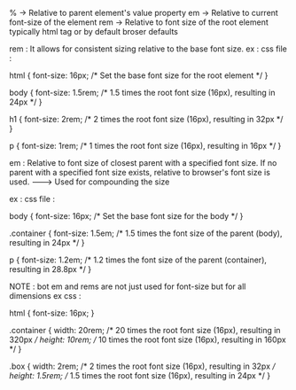 % -> Relative to parent element's value property
em -> Relative to current font-size of the element
rem -> Relative to font size of the root element typically html tag or by default broser defaults

rem :  It allows for consistent sizing relative to the base font size.
ex :
css file :

html {
  font-size: 16px; /* Set the base font size for the root element */
}

body {
  font-size: 1.5rem; /* 1.5 times the root font size (16px), resulting in 24px */
}

h1 {
  font-size: 2rem; /* 2 times the root font size (16px), resulting in 32px */
}

p {
  font-size: 1rem; /* 1 times the root font size (16px), resulting in 16px */
}


em : Relative to font size of closest parent with a specified font size. If no parent with a specified font size exists, relative to browser's  font size is used. 
---> Used for compounding the  size

ex :
css file :

body {
  font-size: 16px; /* Set the base font size for the body */
}

.container {
  font-size: 1.5em; /* 1.5 times the font size of the parent (body), resulting in 24px */
}

p {
  font-size: 1.2em; /* 1.2 times the font size of the parent (container), resulting in 28.8px */
}


NOTE : bot em and rems are not just used for font-size but for all dimensions
ex css :


html {
  font-size: 16px;
}

.container {
  width: 20rem; /* 20 times the root font size (16px), resulting in 320px */
  height: 10rem; /* 10 times the root font size (16px), resulting in 160px */
}

.box {
  width: 2rem; /* 2 times the root font size (16px), resulting in 32px */
  height: 1.5rem; /* 1.5 times the root font size (16px), resulting in 24px */
}
